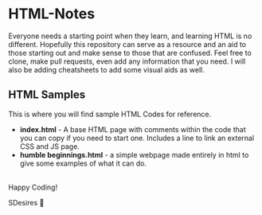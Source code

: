 # HTML-Notes

Everyone needs a starting point when they learn, and learning HTML is no different. Hopefully this repository can serve as a resource and an aid to those starting out and make sense to those that are confused. Feel free to clone, make pull requests, even add any information that you need. I will also be adding cheatsheets to add some visual aids as well.
<br>

<h2>HTML Samples</h2>

This is where you will find sample HTML Codes for reference.
<ul>
  <li><b>index.html</b> - A base HTML page with comments within the code that you can copy if you need to start one. Includes a line to link an external CSS and JS page.</li>
  <li><b>humble beginnings.html</b> - a simple webpage made entirely in html to give some examples of what it can do.</li>
</ul>

<br>
Happy Coding!

SDesires 🌹
